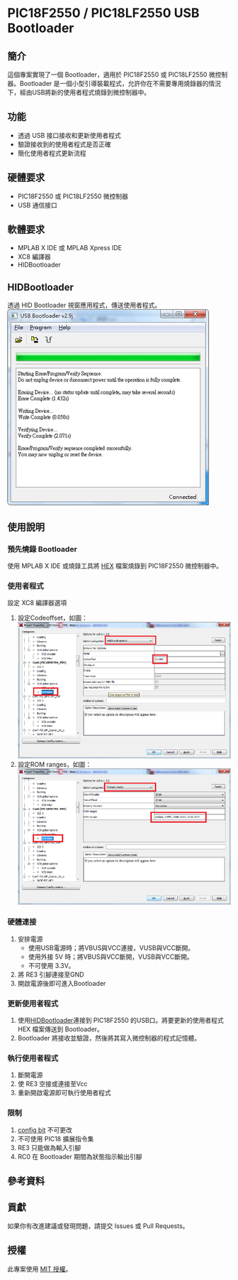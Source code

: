 # PIC18F2550 / PIC18LF2550 USB Bootloader
## 簡介
這個專案實現了一個 Bootloader，適用於 PIC18F2550 或 PIC18LF2550 微控制器。Bootloader 是一個小型引導裝載程式，允許你在不需要專用燒錄器的情況下，經由USB將新的使用者程式燒錄到微控制器中。

## 功能
- 透過 USB 接口接收和更新使用者程式
- 驗證接收到的使用者程式是否正確
- 簡化使用者程式更新流程

## 硬體要求
- PIC18F2550 或 PIC18LF2550 微控制器
- USB 通信接口

## 軟體要求
- MPLAB X IDE 或 MPLAB Xpress IDE
- XC8 編譯器
- HIDBootloader

## HIDBootloader
透過 HID Bootloader 視窗應用程式，傳送使用者程式。
![HIDBootloader](Photo/p2.jpg)

## 使用說明
### 預先燒錄 Bootloader
使用 MPLAB X IDE 或燒錄工具將 [HEX](https://github.com/SuperRockManZero/PIC18F2550-Bootloader/blob/main/Code/production/Bootloader_PIC18F2550.production.hex) 檔案燒錄到 PIC18F2550 微控制器中。
### 使用者程式
設定 XC8 編譯器選項
1. 設定Codeoffset，如圖：
   ![Codeoffset](Photo/Required_Application_Project_Codeoffset_Linker_Settings_for_XC8.png)
2. 設定ROM ranges，如圖：
   ![ROM ranges](Photo/Required_Application_Project_ROM_Ranges_Linker_Settings_for_XC8.png)
### 硬體連接
1. 安排電源
    - 使用USB電源時；將VBUS與VCC連接，VUSB與VCC斷開。
    - 使用外接 5V 時；將VBUS與VCC斷開，VUSB與VCC斷開。
    - 不可使用 3.3V。
2. 將 RE3 引腳連接至GND
3. 開啟電源後即可進入Bootloader
### 更新使用者程式
1. 使用[HIDBootloader](https://github.com/SuperRockManZero/PIC18F2550-Bootloader/blob/main/Manual%20and%20Win%20APP/Win/HIDBootloader.exe)連接到 PIC18F2550 的USB口。將要更新的使用者程式 HEX 檔案傳送到 Bootloader。
2.  Bootloader 將接收並驗證，然後將其寫入微控制器的程式記憶體。
### 執行使用者程式
1. 斷開電源
2. 使 RE3 空接或連接至Vcc
3. 重新開啟電源即可執行使用者程式
### 限制
1. [config bit](https://github.com/SuperRockManZero/PIC18F2550-Bootloader/blob/main/Manual%20and%20Win%20APP/config_bit.txt) 不可更改
2. 不可使用 PIC18 擴展指令集
3. RE3 只能做為輸入引腳
4. RC0 在 Bootloader 期間為狀態指示輸出引腳

## 參考資料

## 貢獻
如果你有改進建議或發現問題，請提交 Issues 或 Pull Requests。

## 授權
此專案使用 [MIT 授權](LICENSE)。
